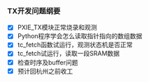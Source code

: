 ### TX开发问题纲要

* [X] PXIE_TX模块正常烧录和观测
* [X] Python程序学会怎么读取指针指向的数组数据
* [X] tc_fetch函数试运行，观测状态机是否正常
* [X] tc_fetch试运行，读取一段SRAM数据
* [X] 检查时序及buffer问题
* [X] 预计回杭州之前收工
